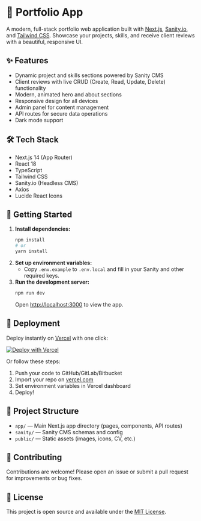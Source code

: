 # 🚀 Portfolio App

A modern, full-stack portfolio web application built with [Next.js](https://nextjs.org/), [Sanity.io](https://www.sanity.io/), and [Tailwind CSS](https://tailwindcss.com/). Showcase your projects, skills, and receive client reviews with a beautiful, responsive UI.

## ✨ Features

- Dynamic project and skills sections powered by Sanity CMS
- Client reviews with live CRUD (Create, Read, Update, Delete) functionality
- Modern, animated hero and about sections
- Responsive design for all devices
- Admin panel for content management
- API routes for secure data operations
- Dark mode support

## 🛠️ Tech Stack

- Next.js 14 (App Router)
- React 18
- TypeScript
- Tailwind CSS
- Sanity.io (Headless CMS)
- Axios
- Lucide React Icons

## 🚧 Getting Started

1. **Install dependencies:**
   ```bash
   npm install
   # or
   yarn install
   ```
2. **Set up environment variables:**
   - Copy `.env.example` to `.env.local` and fill in your Sanity and other required keys.
3. **Run the development server:**
   ```bash
   npm run dev
   ```
   Open [http://localhost:3000](http://localhost:3000) to view the app.

## 🚀 Deployment

Deploy instantly on [Vercel](https://vercel.com/) with one click:

[![Deploy with Vercel](https://vercel.com/button)](https://vercel.com/new/project?template=nextjs)

Or follow these steps:
1. Push your code to GitHub/GitLab/Bitbucket
2. Import your repo on [vercel.com](https://vercel.com/import)
3. Set environment variables in Vercel dashboard
4. Deploy!

## 📁 Project Structure

- `app/` — Main Next.js app directory (pages, components, API routes)
- `sanity/` — Sanity CMS schemas and config
- `public/` — Static assets (images, icons, CV, etc.)

## 🤝 Contributing

Contributions are welcome! Please open an issue or submit a pull request for improvements or bug fixes.

## 📄 License

This project is open source and available under the [MIT License](LICENSE).
